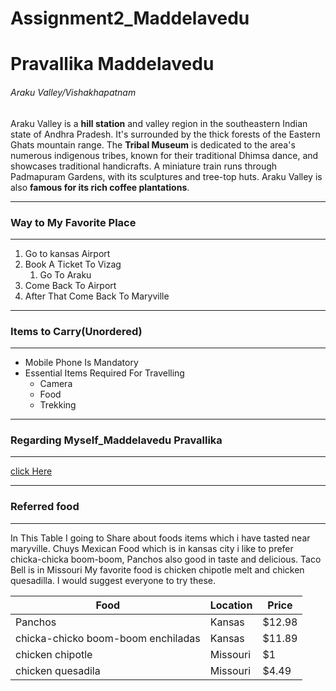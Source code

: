 # Assignment2_Maddelavedu
# Pravallika Maddelavedu
###### Araku Valley/Vishakhapatnam

Araku Valley is a **hill station** and valley region in the southeastern Indian state of Andhra Pradesh. It's surrounded by the thick forests of the Eastern Ghats mountain range. The **Tribal Museum** is dedicated to the area's numerous indigenous tribes, known for their traditional Dhimsa dance, and showcases traditional handicrafts. A miniature train runs through Padmapuram Gardens, with its sculptures and tree-top huts.
Araku Valley is also **famous for its rich coffee plantations**.

***
### Way to My Favorite Place
***

1. Go to kansas Airport
2. Book A Ticket To Vizag
      1. Go To Araku
1. Come Back To Airport
2. After That Come Back To Maryville      
 
***
 ### Items to Carry(Unordered)
***

* Mobile Phone Is Mandatory
* Essential Items Required For Travelling
     * Camera
     * Food
     * Trekking

*** 
### Regarding Myself_Maddelavedu Pravallika     
***
[click Here](https://github.com/MPravallika6/Assignment2_Maddelavedu/blob/main/AboutMe.md)

***
### Referred food
***

In This Table I going to Share about foods items which i have tasted near maryville. Chuys Mexican Food which is in kansas city i like to prefer chicka-chicka boom-boom, Panchos also good in taste and delicious. Taco Bell is in Missouri My favorite food is chicken chipotle melt and chicken quesadilla. I would suggest everyone to try these.

| Food                                | Location | Price  |
|-------------------------------------|----------|--------|
| Panchos                             | Kansas   | $12.98 |    
| chicka-chicko boom-boom enchiladas  | Kansas   | $11.89 |    
| chicken chipotle                    | Missouri | $1     |
| chicken quesadila                   | Missouri | $4.49  |


